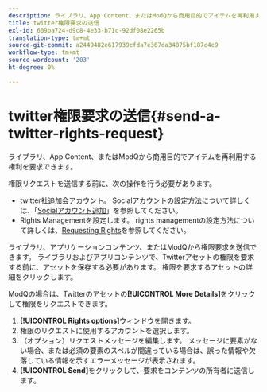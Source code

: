 ```yaml
---
description: ライブラリ、App Content、またはModQから商用目的でアイテムを再利用する権利を要求できます。
title: twitter権限要求の送信
exl-id: 609ba724-d9c8-4e33-b71c-92df08e2265b
translation-type: tm+mt
source-git-commit: a2449482e617939cfda7e367da34875bf187c4c9
workflow-type: tm+mt
source-wordcount: '203'
ht-degree: 0%

---
```


# twitter権限要求の送信{#send-a-twitter-rights-request}

ライブラリ、App Content、またはModQから商用目的でアイテムを再利用する権利を要求できます。

権限リクエストを送信する前に、次の操作を行う必要があります。

* twitter社追加会アカウント。 Socialアカウントの設定方法について詳しくは、「[Socialアカウント追加](../c-users-creating-accounts-with-studio-access/t-configure-social-accout-instagram/t-configure-social-accout-instagram.md#t_configure_social_accout_instagram)」を参照してください。
* Rights Managementを設定します。 rights managementの設定方法について詳しくは、[Requesting Rights](../c-how-requesting-rights-works/c-how-requesting-rights-works.md#c_how_requesting_rights_works)を参照してください。

ライブラリ、アプリケーションコンテンツ、またはModQから権限要求を送信できます。 ライブラリおよびアプリコンテンツで、Twitterアセットの権限を要求する前に、アセットを保存する必要があります。 権限を要求するアセットの詳細をクリックします。

ModQの場合は、Twitterのアセットの&#x200B;**[!UICONTROL More Details]**&#x200B;をクリックして権限をリクエストできます。

1. **[!UICONTROL Rights options]**&#x200B;ウィンドウを開きます。
1. 権限のリクエストに使用するアカウントを選択します。
1. （オプション）リクエストメッセージを編集します。 メッセージに要素がない場合、または必須の要素のスペルが間違っている場合は、誤った情報や欠落している情報を示すエラーメッセージが表示されます。
1. **[!UICONTROL Send]**&#x200B;をクリックして、要求をコンテンツの所有者に送信します。
